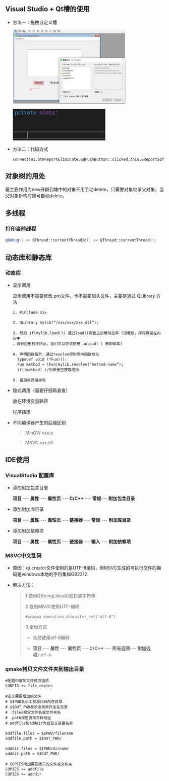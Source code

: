 ## Visual Studio + Qt槽的使用

+ 方法一：拖拽自定义槽
  
  <img title="" src="../img/9374305026978839b7020058e9a5f5e75d0f7908.png" alt="" width="357">
  
  ![](../img/170fda00d8a868cd1e11485c30f878b84b89e52c.png)

+ 方法二：代码方式
  
  ```
  connect(ui.btnReportEliminate,&QPushButton::clicked,this,&ReportSoft::connectDB);
  ```

## 对象树的用处

最主要作用为new开辟到堆中的对象不用手动delete，只需要对象继承父对象，当父对象析构时即可自动delete。

## 多线程

### 打印当前线程

```cpp
qDebug() << QThread::currentThreadId() << QThread::currentThread();
```

## 动态库和静态库

### 动态库

+ 显示调用
  
  显示调用不需要修改.pro文件，也不需要加头文件，主要是通过 QLibrary 方法
  
  ```
  1. #include xxx
  
  2. QLibrary mylib(“/xxx/xxx/xxx.dll”);
  
  3. 然后 if(mylib.load()) 通过load()函数去加载动态库 (加载后，库将保留在内存中
  ，直到应用程序终止。我们可以尝试使用 unload( ) 来卸载库)
  
  4. 声明函数指针，通过resolve得到库中函数地址
    typedef void (*Fun)();
    Fun method = (Fun)mylib.resolve(“method-name”);
    if(!method) //判断是否获取成功
  
  5. 最后再调用即可
  ```

+ 隐式调用（需要仔细再查查）
  
  放在环境变量路径
  
  程序路径

+ 不同编译器产生的后缀区别
  
  > MinGW xxx.a 
  
  > MSVC xxx.dll

## IDE使用

### VisualStudio 配置库

+ 添加附加包含目录
  
  **项目** --- **属性** --- **属性页** --- **C/C++** --- **常规**--- **附加包含目录**

+ 添加附加库目录
  
  **项目** --- **属性** --- **属性页** --- **链接器** --- **常规** --- **附加库目录**

+ 添加附加依赖项
  
  **项目** --- **属性** --- **属性页** --- **链接器** --- **输入** --- **附加依赖项**

### MSVC中文乱码

- 原因：qt creator文件使用的是UTF-8编码，但MSVC生成的可执行文件的编码是windows本地的字符集如GB2312

- 解决方法：
  
  > 1.使用QStringLiteral()宏封装字符串
  > 
  > 2.强制MSVC使用UTF-编码
  > 
  > ```
  > #pragma execution_character_set("utf-8")
  > ```
  > 
  > 3.全局方式
  > 
  > + 全局使用utf-8编码
  > 
  > + **项目** --- **属性** --- **属性页** --- **C/C++** --- **所有选项**--- **附加选项**`/utf-8`

### qmake拷贝文件文件夹到输出目录

```qmake
#配置中增加文件拷贝选项
CONFIG += file_copies

#定义需要增加的文件
# $$PWD表示工程源代码所在目录
# $$OUT_PWD表示发布软件坐在目录
# .files规定文件名或文件夹名
# .path规定发布目标地址
# addfile和adddir为自定义变量名称

addfile.files = $$PWD/filename
addfile.path = $$OUT_PWD/

adddir.files = $$PWD/dirname
adddir.path = $$OUT_PWD/

# COPIES增加需要拷贝的文件或文件夹
COPIES += addfile
COPIES += adddir
```
